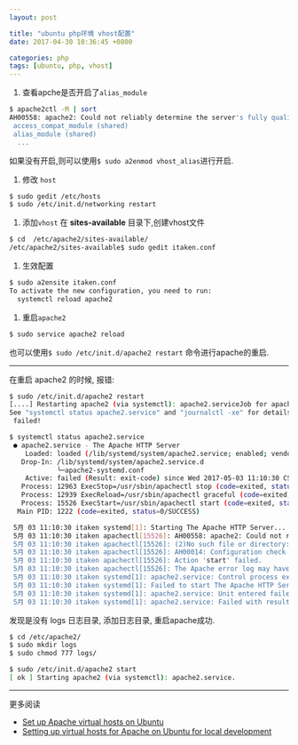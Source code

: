 ```yaml
---
layout: post

title: "ubuntu php环境 vhost配置"
date: 2017-04-30 10:36:45 +0800

categories: php
tags: [ubuntu, php, vhost]
---
```


1. 查看apche是否开启了`alias_module`
```bash
$ apache2ctl -M | sort
AH00558: apache2: Could not reliably determine the server's fully qualified domain name, using 127.0.1.1. Set the 'ServerName' directive globally to suppress this message
 access_compat_module (shared)
 alias_module (shared)
  ...
```
如果没有开启,则可以使用`$ sudo a2enmod vhost_alias`进行开启.

1. 修改 `host`
```bash
$ sudo gedit /etc/hosts
$ sudo /etc/init.d/networking restart
```

1. 添加`vhost`
在 **sites-available** 目录下,创建vhost文件
```bash
$ cd  /etc/apache2/sites-available/
/etc/apache2/sites-available$ sudo gedit itaken.conf
```

1. 生效配置
```bash
$ sudo a2ensite itaken.conf
To activate the new configuration, you need to run:
  systemctl reload apache2
```

1. 重启`apache2`
```bash
$ sudo service apache2 reload
```
也可以使用`$ sudo /etc/init.d/apache2 restart` 命令进行apache的重启.

---
在重启 apache2 的时候, 报错:
```bash
$ sudo /etc/init.d/apache2 restart                                        1 ↵
[....] Restarting apache2 (via systemctl): apache2.serviceJob for apache2.service failed because the control process exited with error code.
See "systemctl status apache2.service" and "journalctl -xe" for details.
 failed!

$ systemctl status apache2.service                                                                                        1 ↵
 ● apache2.service - The Apache HTTP Server
    Loaded: loaded (/lib/systemd/system/apache2.service; enabled; vendor preset: enabled)
   Drop-In: /lib/systemd/system/apache2.service.d
            └─apache2-systemd.conf
    Active: failed (Result: exit-code) since Wed 2017-05-03 11:10:30 CST; 14s ago
   Process: 12963 ExecStop=/usr/sbin/apachectl stop (code=exited, status=1/FAILURE)
   Process: 12939 ExecReload=/usr/sbin/apachectl graceful (code=exited, status=1/FAILURE)
   Process: 15526 ExecStart=/usr/sbin/apachectl start (code=exited, status=1/FAILURE)
  Main PID: 1222 (code=exited, status=0/SUCCESS)

 5月 03 11:10:30 itaken systemd[1]: Starting The Apache HTTP Server...
 5月 03 11:10:30 itaken apachectl[15526]: AH00558: apache2: Could not reliably determine the server's fully qualified domain name, using ...
 5月 03 11:10:30 itaken apachectl[15526]: (2)No such file or directory: AH02291: Cannot access directory '/etc/apache2/logs/' for error ...
 5月 03 11:10:30 itaken apachectl[15526]: AH00014: Configuration check failed
 5月 03 11:10:30 itaken apachectl[15526]: Action 'start' failed.
 5月 03 11:10:30 itaken apachectl[15526]: The Apache error log may have more information.
 5月 03 11:10:30 itaken systemd[1]: apache2.service: Control process exited, code=exited status=1
 5月 03 11:10:30 itaken systemd[1]: Failed to start The Apache HTTP Server.
 5月 03 11:10:30 itaken systemd[1]: apache2.service: Unit entered failed state.
 5月 03 11:10:30 itaken systemd[1]: apache2.service: Failed with result 'exit-code'.
```
发现是没有 logs 日志目录, 添加日志目录, 重启apache成功.
```bash
$ cd /etc/apache2/
$ sudo mkdir logs
$ sudo chmod 777 logs/

$ sudo /etc/init.d/apache2 start
[ ok ] Starting apache2 (via systemctl): apache2.service.
```

---
更多阅读
- [Set up Apache virtual hosts on Ubuntu](https://support.rackspace.com/how-to/set-up-apache-virtual-hosts-on-ubuntu/)
- [Setting up virtual hosts for Apache on Ubuntu for local development](http://blog.code4hire.com/2011/03/setting-up-virtual-hosts-for-apache-on-ubuntu-for-local-development/)
